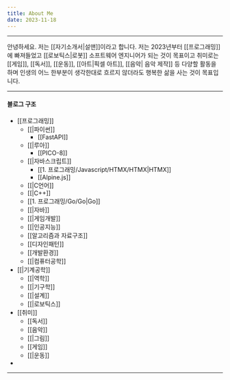 ```yaml
---
title: About Me
date: 2023-11-18
---
```

---

안녕하세요. 저는 [[자기소개서|설맨]]이라고 합니다.
저는 2023년부터 [[프로그래밍]]에 빠져들었고 [[로보틱스|로봇]] 소프트웨어 엔지니어가 되는 것이 목표이고 취미로는 [[게임]], [[독서]], [[운동]], [[아트|픽셀 아트]], [[음악| 음악 제작]] 등 다양할 활동을 하며 인생의 어느 한부분이 생각한대로 흐르지 않더라도 행복한 삶을 사는 것이 목표입니다.

---
#### 블로그 구조

 - [[프로그래밍]]
	- [[|파이썬]]
		- [[FastAPI]]
	- [[|루아]]
		- [[PICO-8]]
	- [[|자바스크립트]]
		- [[1. 프로그래밍/Javascript/HTMX/HTMX|HTMX]]
		- [[Alpine.js]]
	- [[|C언어]]
	- [[|C++]]
	- [[1. 프로그래밍/Go/Go|Go]]
	- [[|자바]]
	- [[|게임개발]]
	- [[|인공지능]]
	- [[알고리즘과 자료구조]]
	- [[디자인패턴]]
	- [[개발환경]]
	- [[|컴퓨터공학]]
- [[|기계공학]]
	- [[|역학]]
	- [[|기구학]]
	- [[|설계]]
	- [[|로보틱스]]
- [[취미]]
	- [[독서]]
	- [[음악]]
	- [[|그림]]
	- [[게임]]
	- [[|운동]]
- 

---





